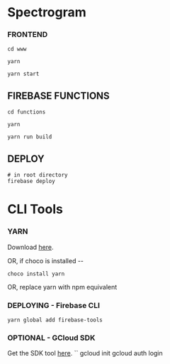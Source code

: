 # Spectrogram

### FRONTEND 
```
cd www

yarn

yarn start
````

## FIREBASE FUNCTIONS
```
cd functions

yarn

yarn run build
```

## DEPLOY
```
# in root directory
firebase deploy
```

# CLI Tools

### YARN
Download [here](https://yarnpkg.com/lang/en/docs/install/).

OR, if choco is installed --
```
choco install yarn
```

OR, replace yarn with npm equivalent

### DEPLOYING - Firebase CLI
```
yarn global add firebase-tools
```

### OPTIONAL - GCloud SDK

Get the SDK tool [here](https://cloud.google.com/sdk/docs/quickstarts).
``
gcloud init 
gcloud auth login
```